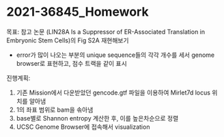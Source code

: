# 2021-36845_Homework

목표: 참고 논문 (LIN28A Is a Suppressor of ER-Associated Translation in Embryonic Stem Cells)의 Fig S2A 재현해보기 
- error가 많이 나오는 부분의 unique sequence들의 각각 개수를 세서 genome browser로 표현하고, 점수 트랙을 같이 표시

진행계획:
1. 기존 Mission에서 다운받았던 gencode.gtf 파일을 이용하여 Mirlet7d locus 위치를 알아냄
2. 1의 좌표 범위로 bam을 솎아냄
3. base별로 Shannon entropy 계산한 후, 이를 높은차순으로 정렬
4. UCSC Genome Browser에 접속해서 visualization
